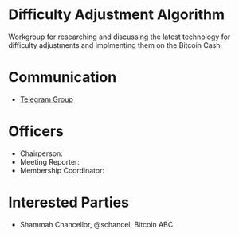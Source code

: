# Difficulty Adjustment Algorithm

Workgroup for researching and discussing the latest technology for difficulty
adjustments and implmenting them on the Bitcoin Cash.

# Communication

* [Telegram Group](https://t.me/joinchat/AAAAAERjh_ROwe8aohSKIA)

# Officers

 * Chairperson:
 * Meeting Reporter:
 * Membership Coordinator:

# Interested Parties

- Shammah Chancellor, @schancel, Bitcoin ABC
